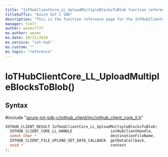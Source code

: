 ```yaml
---                             
title: "IoTHubClientCore_LL_UploadMultipleBlocksToBlob function reference | Microsoft Docs" 
titleSuffix: "Azure IoT C SDK"            
description: "This is the function reference page for the IoTHubClientCore_LL_UploadMultipleBlocksToBlob() function in the Azure IoT C SDK. This SDK is used with Azure IoT Hub and Azure IoT Hub Device Provisioning Service"            
manager: timlt                 
author: wesmc7777              
ms.author: wesmc               
ms.date: 10/11/2018                    
ms.service: "iot-hub"             
ms.custom: ""                
ms.topic: "reference"        
---                            
```


# IoTHubClientCore_LL_UploadMultipleBlocksToBlob()

## Syntax

\#include "[azure-iot-sdk-c/iothub_client/inc/iothub_client_core_ll.h](../iothub-client-core-ll-h.md)"  
```C
IOTHUB_CLIENT_RESULT IoTHubClientCore_LL_UploadMultipleBlocksToBlob(
  IOTHUB_CLIENT_CORE_LL_HANDLE                 iotHubClientHandle,
  const char *                                 destinationFileName,
  IOTHUB_CLIENT_FILE_UPLOAD_GET_DATA_CALLBACK  getDataCallback,
  void *                                       context
);
```

